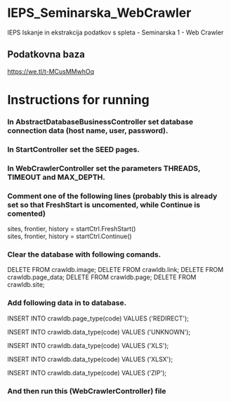 # IEPS_Seminarska_WebCrawler
IEPS Iskanje in ekstrakcija podatkov s spleta - Seminarska 1 - Web Crawler

## Podatkovna baza
https://we.tl/t-MCusMMwhOq

# Instructions for running
### In AbstractDatabaseBusinessController set database connection data (host name, user, password).

### In StartController set the SEED pages.

### In WebCrawlerController set the parameters THREADS, TIMEOUT and MAX_DEPTH.

### Comment one of the following lines (probably this is already set so that FreshStart is uncomented, while Continue is comented)
sites, frontier, history = startCtrl.FreshStart()  
sites, frontier, history = startCtrl.Continue()

### Clear the database with following comands.
DELETE FROM crawldb.image;
DELETE FROM crawldb.link;
DELETE FROM crawldb.page_data;
DELETE FROM crawldb.page;
DELETE FROM crawldb.site;

### Add following data in to database.
INSERT INTO crawldb.page_type(code)
VALUES ('REDIRECT');

INSERT INTO crawldb.data_type(code)
VALUES ('UNKNOWN');

INSERT INTO crawldb.data_type(code)
VALUES ('XLS');

INSERT INTO crawldb.data_type(code)
VALUES ('XLSX');

INSERT INTO crawldb.data_type(code)
VALUES ('ZIP');

### And then run this (WebCrawlerController) file
